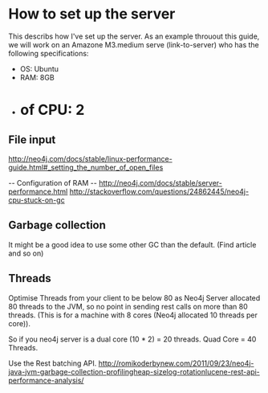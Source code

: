 How to set up the server
======

This describs how I've set up the server. As an example throuout this guide, we will work on an Amazone M3.medium serve
(link-to-server) who has the following specifications:
- OS: Ubuntu
- RAM: 8GB
- # of CPU: 2

File input
----------

http://neo4j.com/docs/stable/linux-performance-guide.html#_setting_the_number_of_open_files

-- Configuration of RAM --
http://neo4j.com/docs/stable/server-performance.html
http://stackoverflow.com/questions/24862445/neo4j-cpu-stuck-on-gc

Garbage collection
------------------

It might be a good idea to use some other GC than the default. (Find article and so on)

Threads
-------
Optimise Threads from your client to be below 80 as Neo4j Server allocated 80 threads to the JVM, so no point in sending rest calls on more than 80 threads. (This is for a machine with 8 cores (Neo4j allocated 10 threads per core)).

So if you neo4j server is a dual core (10 * 2) = 20 threads. Quad Core = 40 Threads.

Use the Rest batching API.
http://romikoderbynew.com/2011/09/23/neo4j-java-jvm-garbage-collection-profilingheap-sizelog-rotationlucene-rest-api-performance-analysis/

